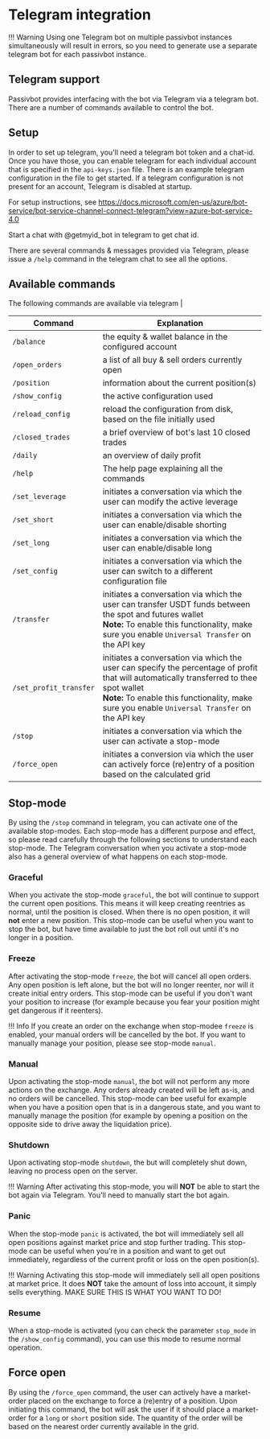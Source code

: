 # Telegram integration

!!! Warning
    Using one Telegram bot on multiple passivbot instances simultaneously will result in errors, so you need to generate
    use a separate telegram bot for each passivbot instance.

## Telegram support

Passivbot provides interfacing with the bot via Telegram via a telegram bot. There are a number of commands available to control the bot.

## Setup

In order to set up telegram, you'll need a telegram bot token and a chat-id. Once you have those, you can enable telegram
for each individual account that is specified in the `api-keys.json` file. There is an example telegram configuration in
the file to get started. If a telegram configuration is not present for an account, Telegram is disabled at startup.

For setup instructions, see https://docs.microsoft.com/en-us/azure/bot-service/bot-service-channel-connect-telegram?view=azure-bot-service-4.0

Start a chat with @getmyid_bot in telegram to get chat id.

There are several commands & messages provided via Telegram, please issue a `/help` command in the telegram chat to see
all the options.

## Available commands

The following commands are available via telegram |

| Command               | Explanation |
| --------------------- | ----------- |
| `/balance`            | the equity & wallet balance in the configured account
| `/open_orders`        | a list of all buy & sell orders currently open
| `/position`           | information about the current position(s)
| `/show_config`        | the active configuration used
| `/reload_config`      | reload the configuration from disk, based on the file initially used
| `/closed_trades`      | a brief overview of bot's last 10 closed trades
| `/daily`              | an overview of daily profit
| `/help`               | The help page explaining all the commands
| `/set_leverage`       | initiates a conversation via which the user can modify the active leverage
| `/set_short`          | initiates a conversation via which the user can enable/disable shorting
| `/set_long`           | initiates a conversation via which the user can enable/disable long
| `/set_config`         | initiates a conversation via which the user can switch to a different configuration file  
| `/transfer`           | initiates a conversation via which the user can transfer USDT funds between the spot and futures wallet<br/>**Note:** To enable this functionality, make sure you enable `Universal Transfer` on the API key  
| `/set_profit_transfer`| initiates a conversation via which the user can specify the percentage of profit that will automatically transferred to thee spot wallet<br/>**Note:** To enable this functionality, make sure you enable `Universal Transfer` on the API key
| `/stop`               | initiates a conversation via which the user can activate a stop-mode
| `/force_open`         | initiates a conversion via which the user can actively force (re)entry of a position based on the calculated grid

## Stop-mode

By using the `/stop` command in telegram, you can activate one of the available stop-modes. Each stop-mode has a different purpose
and effect, so please read carefully through the following sections to understand each stop-mode. The Telegram conversation when
you activate a stop-mode also has a general overview of what happens on each stop-mode.

### Graceful

When you activate the stop-mode `graceful`, the bot will continue to support the current open positions. This means it will keep
creating reentries as normal, until the position is closed. When there is no open position, it will **not** enter a new position.
This stop-mode can be useful when you want to stop the bot, but have time available to just the bot roll out until it's no longer
in a position.

### Freeze

After activating the stop-mode `freeze`, the bot will cancel all open orders. Any open position is left alone, but the bot
will no longer reenter, nor will it create initial entry orders. This stop-mode can be useful if you don't want your position to
increase (for example because you fear your position might get dangerous if it reenters).

!!! Info
    If you create an order on the exchange when stop-modee `freeze` is enabled, your manual orders will be cancelled by the bot.
    If you want to manually manage your position, please see stop-mode `manual`.

### Manual

Upon activating the stop-mode `manual`, the bot will not perform any more actions on the exchange. Any orders already created
will be left as-is, and no orders will be cancelled. This stop-mode can bee useful for example when you have a position open
that is in a dangerous state, and you want to manually manage the position (for example by opening a position on the opposite
side to drive away the liquidation price).

### Shutdown

Upon activating stop-mode `shutdown`, the but will completely shut down, leaving no process open on the server.

!!! Warning
    After activating this stop-mode, you will **NOT** be able to start the bot again via Telegram. You'll need to manually
    start the bot again.

### Panic

When the stop-mode `panic` is activated, the bot will immediately sell all open positions against market price and stop
further trading. This stop-mode can be useful when you're in a position and want to get out immediately, regardless of the
current profit or loss on the open position(s).

!!! Warning
    Activating this stop-mode will immediately sell all open positions at market price. It does **NOT** take the amount of
    loss into account, it simply sells everything. MAKE SURE THIS IS WHAT YOU WANT TO DO!

### Resume

When a stop-mode is activated (you can check the parameter `stop_mode` in the `/show_config` command), you can use this
mode to resume normal operation.

## Force open

By using the `/force_open` command, the user can actively have a market-order placed on the exchange to force a (re)entry of a position.
Upon initiating this command, the bot will ask the user if it should place a market-order for a `long` or `short` position side.
The quantity of the order will be based on the nearest order currently available in the grid.
